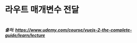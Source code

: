 # 라우트 매개변수 전달

```

```



##### 출처: https://www.udemy.com/course/vuejs-2-the-complete-guide/learn/lecture
